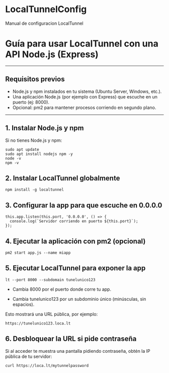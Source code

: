 # LocalTunnelConfig
Manual de configuracion LocalTunnel

# Guía para usar LocalTunnel con una API Node.js (Express)

---

## Requisitos previos

- Node.js y npm instalados en tu sistema (Ubuntu Server, Windows, etc.).
- Una aplicación Node.js (por ejemplo con Express) que escuche en un puerto (ej: 8000).
- Opcional: pm2 para mantener procesos corriendo en segundo plano.

---

## 1. Instalar Node.js y npm

Si no tienes Node.js y npm:

```
sudo apt update
sudo apt install nodejs npm -y
node -v
npm -v
```
## 2. Instalar LocalTunnel globalmente
```
npm install -g localtunnel

```
## 3. Configurar la app para que escuche en 0.0.0.0

```
this.app.listen(this.port, '0.0.0.0', () => {
  console.log(`Servidor corriendo en puerto ${this.port}`);
});
```
## 4. Ejecutar la aplicación con pm2 (opcional)

```
pm2 start app.js --name miapp
```

## 5. Ejecutar LocalTunnel para exponer la app

```
lt --port 8000 --subdomain tunelunico123
```
- Cambia 8000 por el puerto donde corre tu app.

- Cambia tunelunico123 por un subdominio único (minúsculas, sin espacios).

Esto mostrará una URL pública, por ejemplo:

```
https://tunelunico123.loca.lt
```

## 6. Desbloquear la URL si pide contraseña
Si al acceder te muestra una pantalla pidiendo contraseña, obtén la IP pública de tu servidor:

```
curl https://loca.lt/mytunnelpassword
```

